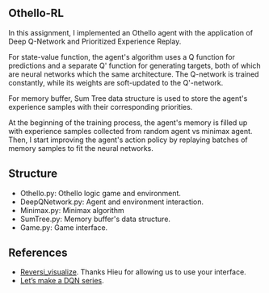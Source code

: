 ## Othello-RL

In this assignment, I implemented an Othello agent with the application of Deep Q-Network and Prioritized Experience Replay.

For state-value function, the agent's algorithm uses a Q function for predictions and a separate Q' function for generating targets, both of which are neural networks which the same architecture. The Q-network is trained constantly, while its weights are soft-updated to the Q'-network.

For memory buffer, Sum Tree data structure is used to store the agent's experience samples with their corresponding priorities.

At the beginning of the training process, the agent's memory is filled up with experience samples collected from random agent vs minimax agent. Then, I start improving the agent's action policy by replaying batches of memory samples to fit the neural networks.

## Structure

- Othello.py: Othello logic game and environment.
- DeepQNetwork.py: Agent and environment interaction.
- Minimax.py: Minimax algorithm
- SumTree.py: Memory buffer's data structure.
- Game.py: Game interface.

## References

- [Reversi_visualize](https://github.com/hieugiaosu/reversi_visualize/tree/main). Thanks Hieu for allowing us to use your interface.
- [Let’s make a DQN series](https://jaromiru.com/2016/09/27/lets-make-a-dqn-theory/).
